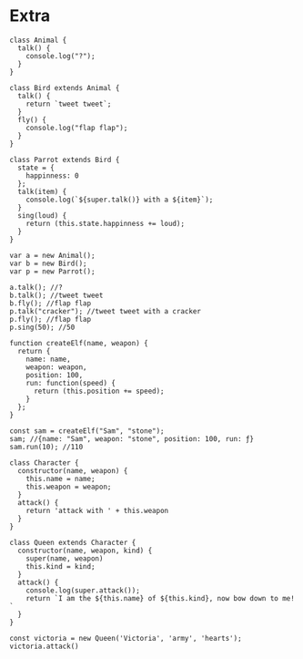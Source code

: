 # Extra

    class Animal {
      talk() {
        console.log("?");
      }
    }

    class Bird extends Animal {
      talk() {
        return `tweet tweet`;
      }
      fly() {
        console.log("flap flap");
      }
    }

    class Parrot extends Bird {
      state = {
        happinness: 0
      };
      talk(item) {
        console.log(`${super.talk()} with a ${item}`);
      }
      sing(loud) {
        return (this.state.happinness += loud);
      }
    }

    var a = new Animal();
    var b = new Bird();
    var p = new Parrot();

    a.talk(); //?
    b.talk(); //tweet tweet
    b.fly(); //flap flap
    p.talk("cracker"); //tweet tweet with a cracker
    p.fly(); //flap flap
    p.sing(50); //50

```
function createElf(name, weapon) {
  return {
    name: name,
    weapon: weapon,
    position: 100,
    run: function(speed) {
      return (this.position += speed);
    }
  };
}

const sam = createElf("Sam", "stone");
sam; //{name: "Sam", weapon: "stone", position: 100, run: ƒ}
sam.run(10); //110
```

    class Character {
      constructor(name, weapon) {
        this.name = name;
        this.weapon = weapon;
      }
      attack() {
        return 'attack with ' + this.weapon
      }
    }

    class Queen extends Character { 
      constructor(name, weapon, kind) {
        super(name, weapon) 
        this.kind = kind;
      }
      attack() {
        console.log(super.attack());
        return `I am the ${this.name} of ${this.kind}, now bow down to me! `
      }
    }

    const victoria = new Queen('Victoria', 'army', 'hearts');
    victoria.attack()

